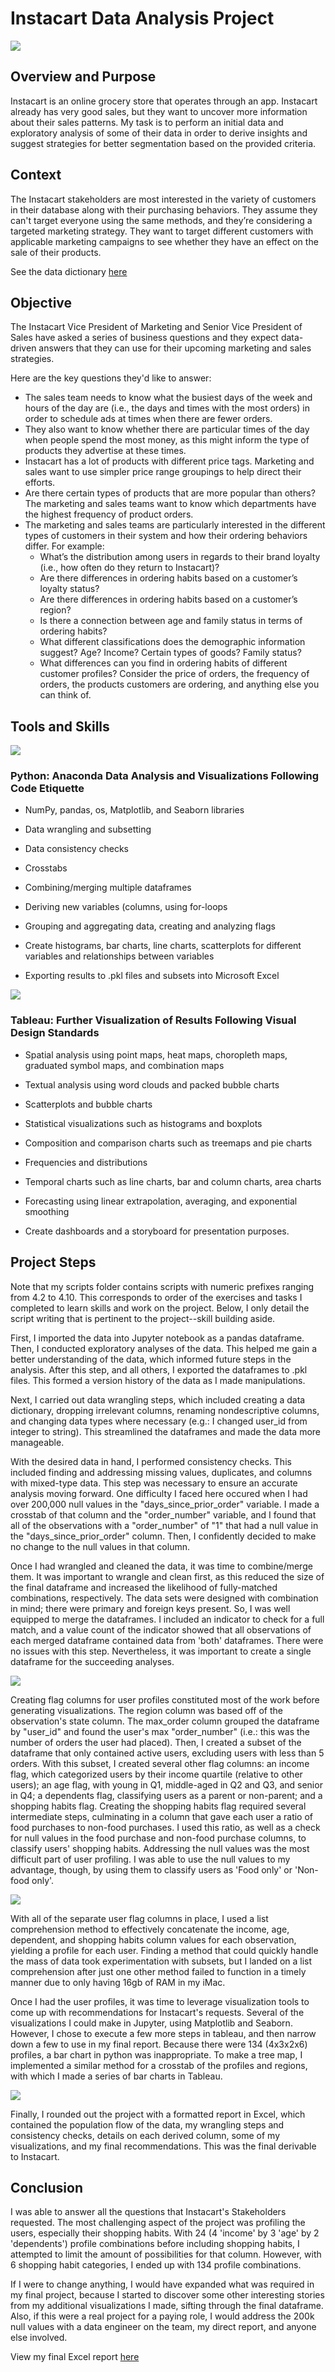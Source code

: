 # Instacart Data Analysis Project

![](https://user-images.githubusercontent.com/101165108/157609279-583fc458-1fe8-41aa-ae70-3fee6cb203a3.png)

## **Overview and Purpose**

Instacart is an online grocery store that operates through an app. Instacart already has very good sales, but they want to uncover more information about their sales patterns. My task is to perform an initial data and exploratory analysis of some of their data in order to derive insights and suggest strategies for better segmentation based on the provided criteria.

## **Context**

The Instacart stakeholders are most interested in the variety of customers in their database along with their purchasing behaviors. They assume they can't target everyone using the same methods, and they’re considering a targeted marketing strategy. They want to target different customers with applicable marketing campaigns to see whether they have an effect on the sale of their products.

See the data dictionary [here](https://gist.github.com/jeremystan/c3b39d947d9b88b3ccff3147dbcf6c6b)

## **Objective**

The Instacart Vice President of Marketing and Senior Vice President of Sales have asked a series of business questions and they expect data-driven answers that they can use for their upcoming marketing and sales strategies.

Here are the key questions they&#39;d like to answer:

  - The sales team needs to know what the busiest days of the week and hours of the day are (i.e., the days and times with the most orders) in order to schedule ads at times when there are fewer orders.
  - They also want to know whether there are particular times of the day when people spend the most money, as this might inform the type of products they advertise at these times.
  - Instacart has a lot of products with different price tags. Marketing and sales want to use
simpler price range groupings to help direct their efforts.
  - Are there certain types of products that are more popular than others? The marketing
and sales teams want to know which departments have the highest frequency of product
orders.
  - The marketing and sales teams are particularly interested in the different types of
customers in their system and how their ordering behaviors differ. For example:
       * What’s the distribution among users in regards to their brand loyalty (i.e., how
often do they return to Instacart)?
       * Are there differences in ordering habits based on a customer’s loyalty status?
       * Are there differences in ordering habits based on a customer’s region?
       * Is there a connection between age and family status in terms of ordering habits?
       * What different classifications does the demographic information suggest? Age? Income? Certain types of goods? Family status?
       * What differences can you find in ordering habits of different customer profiles? Consider the price of orders, the frequency of orders, the products customers are ordering, and anything else you can think of.

## **Tools and Skills**

![](https://user-images.githubusercontent.com/101165108/157611999-2a78835e-5a94-428c-8d19-34583dc132ec.png)
### **Python:**   Anaconda Data Analysis and Visualizations Following Code Etiquette

  - NumPy, pandas, os, Matplotlib, and Seaborn libraries

  - Data wrangling and subsetting

  - Data consistency checks

  - Crosstabs

  - Combining/merging multiple dataframes

  - Deriving new variables (columns, using for-loops

  - Grouping and aggregating data, creating and analyzing flags

  - Create histograms, bar charts, line charts, scatterplots for different variables and relationships between variables

  - Exporting results to .pkl files and subsets into Microsoft Excel

![](https://user-images.githubusercontent.com/101165108/157404857-78432359-3535-46e6-8c46-4bc01e31acde.png) 
### **Tableau:**  Further Visualization of Results Following Visual Design Standards

  - Spatial analysis using point maps, heat maps, choropleth maps, graduated symbol maps, and combination maps

  - Textual analysis using word clouds and packed bubble charts

  - Scatterplots and bubble charts

  - Statistical visualizations such as histograms and boxplots

  - Composition and comparison charts such as treemaps and pie charts

  - Frequencies and distributions

  - Temporal charts such as line charts, bar and column charts, area charts

  - Forecasting using linear extrapolation, averaging, and exponential smoothing

  - Create dashboards and a storyboard for presentation purposes.

## **Project Steps**

Note that my scripts folder contains scripts with numeric prefixes ranging from 4.2 to 4.10. This corresponds to order of the exercises and tasks I completed to learn skills and work on the project. Below, I only detail the script writing that is pertinent to the project--skill building aside.

First, I imported the data into Jupyter notebook as a pandas dataframe. Then, I conducted exploratory analyses of the data. This helped me gain a better understanding of the data, which informed future steps in the analysis. After this step, and all others, I exported the dataframes to .pkl files. This formed a version history of the data as I made manipulations.

Next, I carried out data wrangling steps, which included creating a data dictionary, dropping irrelevant columns, renaming nondescriptive columns, and changing data types where necessary (e.g.: I changed user_id from integer to string). This streamlined the dataframes and made the data more manageable.

With the desired data in hand, I performed consistency checks. This included finding and addressing missing values, duplicates, and columns with mixed-type data. This step was necessary to ensure an accurate analysis moving forward. One difficulty I faced here occured when I had over 200,000 null values in the "days_since_prior_order" variable. I made a crosstab of that column and the "order_number" variable, and I found that all of the observations with a "order_number" of "1" that had a null value in the "days_since_prior_order" column. Then, I confidently decided to make no change to the null values in that column.

Once I had wrangled and cleaned the data, it was time to combine/merge them. It was important to wrangle and clean first, as this reduced the size of the final dataframe and increased the likelihood of fully-matched combinations, respectively. The data sets were designed with combination in mind; there were primary and foreign keys present. So, I was well equipped to merge the dataframes. I included an indicator to check for a full match, and a value count of the indicator showed that all observations of each merged dataframe contained data from 'both' dataframes. There were no issues with this step. Nevertheless, it was important to create a single dataframe for the succeeding analyses.

![](https://user-images.githubusercontent.com/101165108/157616310-24039786-b08f-426b-acce-61ec98b5a4dd.png)

Creating flag columns for user profiles constituted most of the work before generating visualizations. The region column was based off of the observation's state column. The max_order column grouped the dataframe by "user_id" and found the user's max "order_number" (i.e.: this was the number of orders the user had placed). Then, I created a subset of the dataframe that only contained active users, excluding users with less than 5 orders. With this subset, I created several other flag columns: an income flag, which categorized users by their income quartile (relative to other users); an age flag, with young in Q1, middle-aged in Q2 and Q3, and senior in Q4; a dependents flag, classifying users as a parent or non-parent; and a shopping habits flag. Creating the shopping habits flag required several intermediate steps, culminating in a column that gave each user a ratio of food purchases to non-food purchases. I used this ratio, as well as a check for null values in the food purchase and non-food purchase columns, to classify users' shopping habits. Addressing the null values was the most difficult part of user profiling. I was able to use the null values to my advantage, though, by using them to classify users as 'Food only' or 'Non-food only'.

![](https://user-images.githubusercontent.com/101165108/157617036-43cf910d-1b87-447e-bcd7-1e9a579069d9.png)

With all of the separate user flag columns in place, I used a list comprehension method to effectively concatenate the income, age, dependent, and shopping habits column values for each observation, yielding a profile for each user. Finding a method that could quickly handle the mass of data took experimentation with subsets, but I landed on a list comprehension after just one other method failed to function in a timely manner due to only having 16gb of RAM in my iMac.

Once I had the user profiles, it was time to leverage visualization tools to come up with recommendations for Instacart's requests. Several of the visualizations I could make in Jupyter, using Matplotlib and Seaborn. However, I chose to execute a few more steps in tableau, and then narrow down a few to use in my final report. Because there were 134 (4x3x2x6) profiles, a bar chart in python was inappropriate. To make a tree map, I implemented a similar method for a crosstab of the profiles and regions, with which I made a series of bar charts in Tableau.

![](https://user-images.githubusercontent.com/101165108/157617830-7381e21c-3a3f-4b86-8a9a-12d7c052ea97.png)

Finally, I rounded out the project with a formatted report in Excel, which contained the population flow of the data, my wrangling steps and consistency checks, details on each derived column, some of my visualizations, and my final recommendations. This was the final derivable to Instacart.

## **Conclusion**

I was able to answer all the questions that Instacart's Stakeholders requested. The most challenging aspect of the project was profiling the users, especially their shopping habits. With 24 (4 'income' by 3 'age' by 2 'dependents') profile combinations before including shopping habits, I attempted to limit the amount of possibilities for that column. However, with 6 shopping habit categories, I ended up with 134 profile combinations.

If I were to change anything, I would have expanded what was required in my final project, because I started to discover some other interesting stories from my additional visualizations I made, sifting through the  final dataframe. Also, if this were a real project for a paying role, I would address the 200k null values with a data engineer on the team, my direct report, and anyone else involved. 

View my final Excel report [here](https://coach-courses-us.s3.amazonaws.com/exercises/1054/44753/2ce7ad8426ccf76531020d2587128f01/Data_Imm_3.10_PPT_Cboyd_PDF.pdf)
